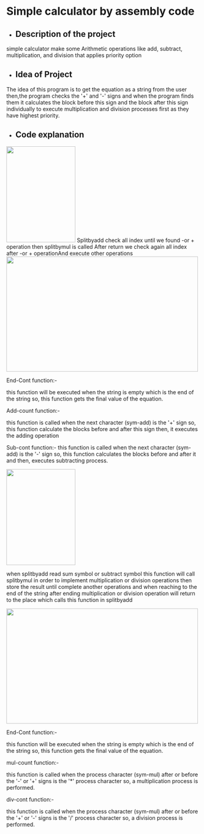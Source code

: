 # Simple calculator by assembly code



-  ## Description of the project

simple calculator make some Arithmetic operations like add, subtract, multiplication, and division that applies priority option


-  ## Idea of Project

The idea of this program is to get the equation as a string from the user  then,the program checks the '+' and '-' signs and when the program finds them it calculates the block before this sign and 
the block after this sign individually to execute multiplication and division processes first as
 they have highest priority. 


-  ## Code explanation

<img src="https://user-images.githubusercontent.com/76923461/104135963-cf6d1180-539b-11eb-9e80-323ce1a55dac.PNG" width="180" height="250">
Splitbyadd check all index until we found -or + operation  then splitbymul is called After return we check again all index after -or + operationAnd execute other operations

<img src="https://user-images.githubusercontent.com/77008342/104136726-98e5c580-53a0-11eb-9ec2-f965bc46e02d.png" width="500" height="300">


End-Cont function:-

this function will be executed when the string is empty which is the end of the string so, 
this function gets the final value of the equation.

Add-count function:-

this function is called when the next character (sym-add) is the '+' sign so, 
this function calculate the blocks before and after this sign then,
it executes the adding operation

Sub-cont function:-
this function is called when the next character (sym-add) is the '-' sign so, 
this function calculates the blocks before and after it and then, executes subtracting process. 

<img src="https://user-images.githubusercontent.com/76923461/104137190-b6685e80-53a3-11eb-9f07-5c997af2809d.PNG" width="180" height="250">

when splitbyadd read sum symbol or subtract symbol this function will call splitbymul in order to implement multiplication or division operations then store the result until complete another operations
and when reaching to the end of the string after ending multiplication or division operation will return to the place which calls this function in splitbyadd



<img src="https://user-images.githubusercontent.com/36426512/104137427-3d6a0680-53a5-11eb-96d4-f80c6016c3ab.jpg" width="500" height="300">


End-Cont function:- 

this function will be executed when the string is empty which is the end of the string so,
this function gets the final value of the equation. 

mul-count function:-  

this function is called when the process character (sym-mul)  after or before the '-' or '+' signs is the '*' process character so,
a multiplication process is performed.    

div-cont function:- 

this function is called when the process character (sym-mul) after or before the '+' or '-' signs is the '/' process character so,
a division process is performed.
